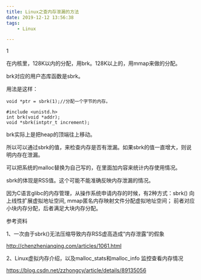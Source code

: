```yaml
---
title: Linux之查内存泄漏的方法
date: 2019-12-12 13:56:38
tags:
	- Linux

---
```


1

在内核里，128K以内的分配，用brk。128K以上的，用mmap来做的分配。

brk对应的用户态库函数是sbrk。

用法是这样：

```
void *ptr = sbrk(1);//分配一个字节的内存。
```



```
#include <unistd.h>
int brk(void *addr);
void *sbrk(intptr_t increment);
```



brk实际上是把heap的顶端往上移动。

所以可以通过sbrk的值，来检查内存是否有泄漏。如果sbrk的值一直增大，则说明内存在泄漏。

可以把系统的malloc替换为自己写的，在里面加内容来统计内存使用情况。

sbrk的体现是RSS值。这个可能不能准确反映内存泄漏的情况。

因为C语言glibc的内存管理，从操作系统申请内存的时候，有2种方式：sbrk() 向上线性扩展虚拟地址空间, mmap匿名内存映射文件分配虚拟地址空间； 前者对应小块内存分配，后者满足大块内存分配。



参考资料

1、一次由于sbrk()无法压缩导致内存RSS虚高造成“内存泄露”的假象

<http://chenzhenianqing.com/articles/1061.html>

2、Linux虚拟内存介绍，以及malloc_stats和malloc_info 监控查看内存情况

<https://blog.csdn.net/zzhongcy/article/details/89135056>
